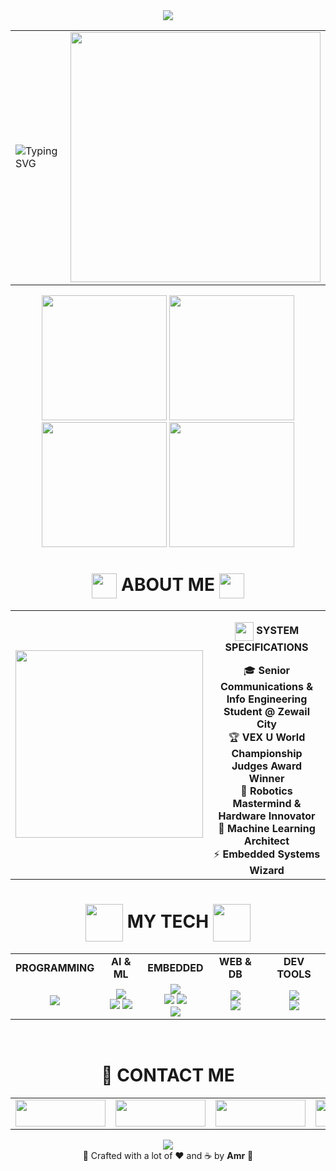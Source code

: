<!-- HEADER -->
<div align="center">
  <img src="https://capsule-render.vercel.app/api?type=waving&color=0:E924EF,50:002B62,100:050C21&height=150&section=header&text=👋%20Hey%20there!%20Amr%20is%20here&fontSize=36&fontColor=fff&animation=twinkling&fontAlignY=35" />
</div>

<!-- HERO SECTION -->
<div align="center">
  <table width="100%">
    <tr>
      <td width="60%" align="left">
        <img src="https://readme-typing-svg.demolab.com?font=Orbitron&size=28&duration=1200&pause=100&color=F544FC&center=false&vCenter=true&multiline=true&width=400&height=150&lines=%E2%9A%A1+EMBEDDED+SYSTEMS;%F0%9F%A7%A0+MACHINE+LEARNING;%F0%9F%A4%96+ROBOTICS+CHAMPION;%F0%9F%93%A1+COMMUNICATION" alt="Typing SVG" />
      </td>
      <td width="40%" align="center">
        <img src="https://user-images.githubusercontent.com/74038190/225813708-98b745f2-7d22-48cf-9150-083f1b00d6c9.gif" width="400" />
      </td>
    </tr>
  </table>
</div>

<div id="header" align="center">
  <img src="https://i.giphy.com/media/v1.Y2lkPTc5MGI3NjExcXZiMGhzczl1cno1YzhrbXRrbTZqc3g2eWFlNnNpeXVmbHEzNXFpaCZlcD12MV9pbnRlcm5hbF9naWZfYnlfaWQmY3Q9cw/fynAG6TbXlff9iUL1c/giphy.gif" width="200"/>
  <img src="https://i.giphy.com/media/v1.Y2lkPTc5MGI3NjExMGh5bHdydmw0aXVtaHZxcDVrMXJkdnQ2dGI1am9hMWlvb3J6bmpocSZlcD12MV9pbnRlcm5hbF9naWZfYnlfaWQmY3Q9cw/e66KfaMalmDFoGMf9c/giphy.gif" width="200"/>  
  <img src="https://i.giphy.com/media/v1.Y2lkPTc5MGI3NjExMGh5bHdydmw0aXVtaHZxcDVrMXJkdnQ2dGI1am9hMWlvb3J6bmpocSZlcD12MV9pbnRlcm5hbF9naWZfYnlfaWQmY3Q9cw/e66KfaMalmDFoGMf9c/giphy.gif" width="200"/>  
  <img src="https://i.giphy.com/media/v1.Y2lkPTc5MGI3NjExcXZiMGhzczl1cno1YzhrbXRrbTZqc3g2eWFlNnNpeXVmbHEzNXFpaCZlcD12MV9pbnRlcm5hbF9naWZfYnlfaWQmY3Q9cw/fynAG6TbXlff9iUL1c/giphy.gif" width="200"/>  
</div>

<!-- ABOUT ME PROFILE -->
<div id="toc" align="center">
  <ul style="list-style: none">
    <summary>
      <h1 align="center">
        <img src="https://media.giphy.com/media/hvRJCLFzcasrR4ia7z/giphy.gif" width="40" height="40" valign="middle" />
        ABOUT ME
        <img src="https://media.giphy.com/media/hvRJCLFzcasrR4ia7z/giphy.gif" width="40" height="40" valign="middle" />
      </h1>
    </summary>
  </ul>
</div>

<table align="center">
<tr>
  <td width="35%" align="center">
    <img src="https://user-images.githubusercontent.com/74038190/229223263-cf2e4b07-2615-4f87-9c38-e37600f8381a.gif" width="300" />
  </td>
  <td width="65%" align="center" valign="middle">
    <p align="center"><img src="https://media.giphy.com/media/WUlplcMpOCEmTGBtBW/giphy.gif" width="30" height="30" valign="middle" /> <strong>SYSTEM SPECIFICATIONS</strong></p>
    <div align="center">
    🎓 <strong>Senior Communications & Info Engineering Student @ Zewail City</strong><br>
    🏆 <strong>VEX U World Championship Judges Award Winner</strong><br>
    🤖 <strong>Robotics Mastermind & Hardware Innovator</strong><br>
    🧠 <strong>Machine Learning Architect</strong><br>
    ⚡ <strong>Embedded Systems Wizard</strong><br>
    </div>
  </td>
</tr>
</table>


<!-- MY TECH -->
<div id="toc" align="center">
  <ul style="list-style: none">
    <summary>
      <h1 align="center">
        <img src="https://user-images.githubusercontent.com/74038190/212284087-bbe7e430-757e-4901-90bf-4cd2ce3e1852.gif" width="60" height="60" valign="middle" />
        MY TECH
        <img src="https://user-images.githubusercontent.com/74038190/212284087-bbe7e430-757e-4901-90bf-4cd2ce3e1852.gif" width="60" height="60" valign="middle" />
      </h1>
    </summary>
  </ul>
</div>

<table align="center">
<tr>
  <td align="center"><strong>PROGRAMMING</strong></td>
  <td align="center"><strong>AI & ML</strong></td>
  <td align="center"><strong>EMBEDDED</strong></td>
  <td align="center"><strong>WEB & DB</strong></td>
  <td align="center"><strong>DEV TOOLS</strong></td>
</tr>
<tr>
  <td align="center">
    <img src="https://skillicons.dev/icons?i=python,cpp,c,cs,matlab&perline=3&theme=dark" />
  </td>
  <td align="center">
    <img src="https://skillicons.dev/icons?i=tensorflow,pytorch,opencv&perline=3&theme=dark" /><br>
    <img src="https://img.shields.io/badge/Pandas-150458?style=flat-square&logo=pandas&logoColor=white" />
    <img src="https://img.shields.io/badge/NumPy-013243?style=flat-square&logo=numpy&logoColor=white" />
  </td>
  <td align="center">
    <img src="https://skillicons.dev/icons?i=arduino,raspberrypi&perline=2&theme=dark" /><br>
    <img src="https://img.shields.io/badge/ESP32-E7352C?style=flat-square&logo=espressif&logoColor=white" />
    <img src="https://img.shields.io/badge/TI%20Tiva%20C-E30613?style=flat-square&logo=texasinstruments&logoColor=white" /><br>
    <img src="https://img.shields.io/badge/ROS-22314E?style=flat-square&logo=ros&logoColor=white" />
  </td>
  <td align="center">
    <img src="https://skillicons.dev/icons?i=dotnet,mysql,html&perline=3&theme=dark" /><br>
    <img src="https://skillicons.dev/icons?i=css,firebase,js&perline=3&theme=dark" />
  </td>
  <td align="center">
    <img src="https://skillicons.dev/icons?i=git,github,linux&perline=3&theme=dark" /><br>
    <img src="https://skillicons.dev/icons?i=vscode&perline=1&theme=dark" />
  </td>
</tr>
</table>


<br>
<!-- CONTACT -->
<div id="toc" align="center">
  <ul style="list-style: none">
    <summary>
      <h1 align="center">
        🚀
        CONTACT ME
      </h1>
    </summary>
  </ul>
</div>
<table align="center" style="width: 100%; max-width: 600px;">
<tr>
  <td style="width: 20%; text-align: center;">
    <a href="https://www.linkedin.com/in/amr-ashraf-86457134a/" target="_blank">
      <img src="https://img.shields.io/badge/LinkedIn-0077B5?style=for-the-badge&logo=linkedin&logoColor=white" style="height: 43px; width: 144px;"/>
    </a>
  </td>
  <td style="width: 20%; text-align: center;">
    <a href="https://github.com/TendoPain18" target="_blank">
      <img src="https://img.shields.io/badge/GitHub-100000?style=for-the-badge&logo=github&logoColor=white" style="height: 43px; width: 144px;"/>
    </a>
  </td>
  <td style="width: 20%; text-align: center;">
    <a href="mailto:amrgadalla01@gmail.com">
      <img src="https://img.shields.io/badge/Gmail-D14836?style=for-the-badge&logo=gmail&logoColor=white" style="height: 43px; width: 144px;"/>
    </a>
  </td>
  <td style="width: 20%; text-align: center;">
    <a href="https://www.facebook.com/amr.ashraf.7311/" target="_blank">
      <img src="https://img.shields.io/badge/Facebook-1877F2?style=for-the-badge&logo=facebook&logoColor=white" style="height: 43px; width: 144px;"/>
    </a>
  </td>
  <td style="width: 20%; text-align: center;">
    <a href="https://wa.me/201019702121" target="_blank">
      <img src="https://img.shields.io/badge/WhatsApp-25D366?style=for-the-badge&logo=whatsapp&logoColor=white" style="height: 43px; width: 144px;"/>
    </a>
  </td>
</tr>
</table>
<!-- END CONTACT -->

<!-- FOOTER -->
<div align="center">
  <img src="https://capsule-render.vercel.app/api?type=waving&color=gradient&customColorList=12,20,6,17,13,9&height=120&section=footer&animation=twinkling" />
</div>

<div align="center">
  🌟 Crafted with a lot of ❤️ and ☕ by <strong>Amr</strong> 🌟
</div>
